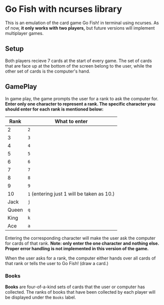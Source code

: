 # Go Fish with ncurses library

This is an emulation of the card game Go Fish! in terminal using ncurses. As of now, **it only works with two players,** but future versions will implement multiplayer games.

## Setup

Both players recieve 7 cards at the start of every game. The set of cards that are face up at the bottom of the screen belong to the user, while the other set of cards is the computer's hand.

## GamePlay

In game play, the game prompts the user for a rank to ask the computer for. **Enter only one character to represent a rank. The specific character you should enter for each rank is mentioned below:**

| Rank    | What to enter |
| -------- | ------- |
| 2  | `2`  |
| 3  | `3`  |
| 4  | `4`  |
| 5  | `5`  |
| 6  | `6`  |
| 7  | `7`  |
| 8  | `8`  |
| 9  | `9`  |
| 10  | `1` (entering just 1 will be taken as 10.) |
| Jack  | `j`  |
| Queen  | `q`  |
| King  | `k`  |
| Ace  | `a`  |

Entering the corresponding character will make the user ask the computer for cards of that rank. **Note: only enter the one character and nothing else. Proper error handling is not implemented in this version of the game.**

When the user asks for a rank, the computer either hands over all cards of that rank or tells the user to Go Fish! (draw a card.)

### Books

**Books** are four-of-a-kind sets of cards that the user or computer has collected. The ranks of books that have been collected by each player will be displayed under the `Books` label.
